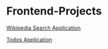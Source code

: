 # Frontend-Projects
[Wikipedia Search Application](https://khajasearch.ccbp.tech/)

[Todos Application](https://khajatodo.ccbp.tech/)
